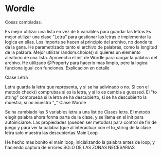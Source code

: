 # Wordle

Cosas cambiadas.

Es mejor utilizar una lista en vez de 5 variables para guardar las letras
Es mejor utilizar una clase "Letra" para gestionar las letras e implementar la logica en ellas.
Los imports se hacen al principio del archivo, no donde te da la gana.
He parametrizado tanto el archivo de palabras, como la longitud de la palabra.
Mejor utilizar random.choice() si quieres un elemento aleatorio de una lista.
Aprovecha el init de Wordle para cargar la palabra del archivo.
He utilizado @Property para hacerlo mas limpio, pero la logica funciona igual con funciones.
Explicacion en detalle

Clase Letra

Letra guarda la letra que representa, y si se ha adivinado o no.
Si con el metodo check() comprubas si es la letra, y si lo es cambia a guessed.
El "to string" comprueba si la letra se ha descubierto, si se ha descubierto la muestra, si no muestra "_"
Clase Wordle

Se ha cambiado las 5 variables letra a una list de Clases letra.
El metodo elegir palabra ahora forma parte de la clase, y se llama en el init para autoiniciarse.
Las propiedades (pueden ser metodos) para control de fin de juego y para ver la palabra (que al interactuar con el to_string de la clase letra solo muestra las descubiertas
Main Loop

He hecho mas bonito el main loop, inicializando la palabra antes de loop, y haciendo captura de errores SOLO DE LAS ZONAS NECESARIAS
